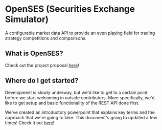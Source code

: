 # OpenSES (Securities Exchange Simulator)
A configurable market data API to provide an even playing field for trading strategy competitions and comparisons.


## What is OpenSES?
Check out the project proposal [here](https://docs.google.com/document/d/1SMm2y2RSxEx6QeRjgA34Z7S4gdYm4nK4sOFEdrkiJaQ/edit?usp=sharing)!

## Where do I get started?
Development is slowly underway, but we'd like to get to a certain point before we start welcoming in outside contributors. More specifically, we'd like to get setup and basic functionality of the REST API done first.


We've created an introductory powerpoint that explains key terms and the approach that we're going to take. This document's going to updated a few times!
Check it out [here](https://docs.google.com/presentation/d/14soq_sZsxC7_zM13zO0RxErReDQwPU5vPkqqR_QcxYM/edit?usp=sharing)!
